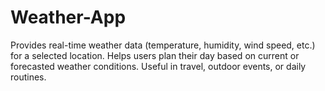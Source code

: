 # Weather-App
Provides real-time weather data (temperature, humidity, wind speed, etc.) for a selected location.
Helps users plan their day based on current or forecasted weather conditions.
Useful in travel, outdoor events, or daily routines.


